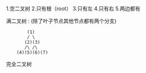 1.空二叉树 2.只有根（root） 3.只有左 4.只有右 5.两边都有


满二叉树 : (除了叶子节点其他节点都有两个分支)

            (1)
            / \
           (2)(3)
           /\ /\
        (4)(5)(6)(7)

完全二叉树